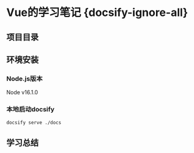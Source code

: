 # Vue的学习笔记 {docsify-ignore-all}

## 项目目录

## 环境安装
### Node.js版本
Node v16.1.0 

### 本地启动docsify
```shell
docsify serve ./docs
```

## 学习总结
